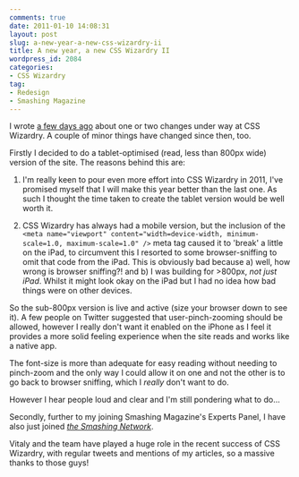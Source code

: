 ```yaml
---
comments: true
date: 2011-01-10 14:08:31
layout: post
slug: a-new-year-a-new-css-wizardry-ii
title: A new year, a new CSS Wizardry II
wordpress_id: 2084
categories:
- CSS Wizardry
tag:
- Redesign
- Smashing Magazine
---
```


I wrote [a few days ago](/2011/01/a-new-year-a-new-css-wizardry/) about one or two changes under way at CSS Wizardry. A couple of minor things have changed since then, too.



Firstly I decided to do a tablet-optimised (read, less than 800px wide) version of the site. The reasons behind this are:





  1. I'm really keen to pour even more effort into CSS Wizardry in 2011, I've promised myself that I will make this year better than the last one. As such I thought the time taken to create the tablet version would be well worth it.



  2. CSS Wizardry has always had a mobile version, but the inclusion of the `<meta name="viewport" content="width=device-width, minimum-scale=1.0, maximum-scale=1.0" />` meta tag caused it to 'break' a little on the iPad, to circumvent this I resorted to some browser-sniffing to omit that code from the iPad. This is obviously bad because a) well, how wrong is browser sniffing?! and b) I was building for >800px, _not just iPad_. Whilst it might look okay on the iPad but I had no idea how bad things were on other devices.



So the sub-800px version is live and active (size your browser down to see it). A few people on Twitter suggested that user-pinch-zooming should be allowed, however I really don't want it enabled on the iPhone as I feel it provides a more solid feeling experience when the site reads and works like a native app.

The font-size is more than adequate for easy reading without needing to pinch-zoom and the only way I could allow it on one and not the other is to go back to browser sniffing, which I _really_ don't want to do.

However I hear people loud and clear and I'm still pondering what to do...

Secondly, further to my joining Smashing Magazine's Experts Panel, I have also just joined [_the Smashing Network_](http://www.smashingmagazine.com/the-smashing-network/).

Vitaly and the team have played a huge role in the recent success of CSS Wizardry, with regular tweets and mentions of my articles, so a massive thanks to those guys!
